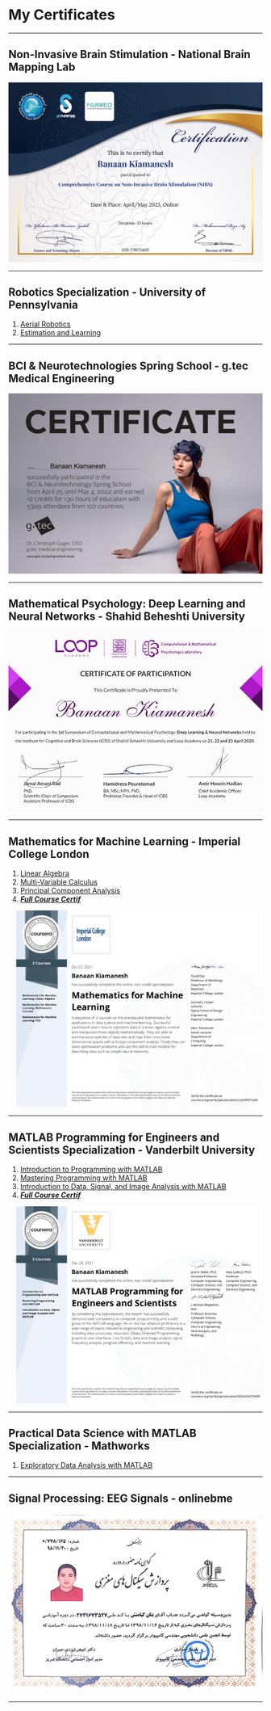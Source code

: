 # My Certificates

___

## Non-Invasive Brain Stimulation - National Brain Mapping Lab

![NIBS](images/NIBS.png)

___

## Robotics Specialization - University of Pennsylvania

1. [Aerial Robotics](https://www.coursera.org/verify/R7LU8KLFG466)
2. [Estimation and Learning](https://www.coursera.org/verify/QVFMDTQVWRCT)

___

## BCI & Neurotechnologies Spring School - g.tec Medical Engineering

![BCI Spring School](images/BCI_springschool_certificate.jpg)

___

## Mathematical Psychology: Deep Learning and Neural Networks - Shahid Beheshti University

![Deep Leaning and Neural Networks](images/LoopAcademy.jpg)

___

## Mathematics for Machine Learning - Imperial College London

1. [Linear Algebra](https://www.coursera.org/verify/BB2NN94SPZJK)
2. [Multi-Variable Calculus](https://www.coursera.org/verify/MS7LAE2FD3G8)
3. [Principal Component Analysis](https://www.coursera.org/verify/923VR6SR9S6M)
4. ***[Full Course Certif](https://www.coursera.org/verify/specialization/CLGZVPDTLV66)***

![Math for Machine Learning](images/MathforMLCertif.jpg)

___

## MATLAB Programming for Engineers and Scientists Specialization - Vanderbilt University

1. [Introduction to Programming with MATLAB](https://www.coursera.org/verify/URCJYST93VND)
2. [Mastering Programming with MATLAB](https://www.coursera.org/verify/Q6MFNN7UYEHP)
3. [Introduction to Data, Signal, and Image Analysis with MATLAB](https://www.coursera.org/verify/FL2UVRR6K4EJ)
4. ***[Full Course Certif](https://www.coursera.org/verify/specialization/3G5HH2V27MDP)***

![MatLAb Professional](images/MatlabPro.jpg)

___

## Practical Data Science with MATLAB Specialization - Mathworks

1. [Exploratory Data Analysis with MATLAB](https://www.coursera.org/verify/DKRCEU7T847Y)

___

## Signal Processing: EEG Signals - onlinebme

![EEG Signal Processing University of Tabriz](images/EEG_Signal_Processing.jpg)

___
